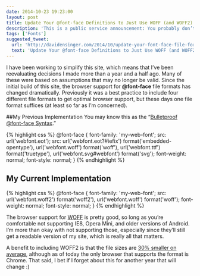 ```yaml
---
date: 2014-10-23 19:23:00
layout: post
title: Update Your @font-face Definitions to Just Use WOFF (and WOFF2)
description: 'This is a public service announcement: You probably don’t need the other file formats.'
tags: ['Fonts']
suggested_tweet:
  url: 'http://davidensinger.com/2014/10/update-your-font-face-file-formats-to-just-use-woff-and-woff2/'
  text: 'Update Your @​font-face Definitions to Just Use WOFF (and WOFF2) by @DavidEnsinger'
---
```


I have been working to simplify this site, which means that I’ve been reevaluating decisions I made more than a year and a half ago. Many of these were based on assumptions that may no longer be valid. Since the initial build of this site, the browser support for **@font-face** file formats has changed dramatically. Previously it was a best practice to include four different file formats to get optimal browser support, but these days one file format suffices (at least so far as I’m concerned).

##My Previous Implementation
You may know this as the “[Bulletproof @font-face Syntax](http://www.paulirish.com/2009/bulletproof-font-face-implementation-syntax/).”

{% highlight css %}
@font-face {
    font-family: 'my-web-font';
    src: url('webfont.eot');
    src: url('webfont.eot?#iefix') format('embedded-opentype'),
         url('webfont.woff') format('woff'),
         url('webfont.ttf') format('truetype'),
         url('webfont.svg#webfont') format('svg');
    font-weight: normal;
    font-style: normal;
}
{% endhighlight %}

## My Current Implementation

{% highlight css %}
@font-face {
    font-family: 'my-web-font';
    src: url('webfont.woff2') format('woff2'),
         url('webfont.woff') format('woff');
    font-weight: normal;
    font-style: normal;
}
{% endhighlight %}

The browser support for [WOFF](http://caniuse.com/#search=woff) is pretty good, so long as you’re comfortable not supporting IE8, Opera Mini, and older versions of Android. I’m more than okay with not supporting those, especially since they’ll still get a readable version of my site, which is really all that matters.

A benefit to including WOFF2 is that the file sizes are [30% smaller on average](https://gist.github.com/sergejmueller/cf6b4f2133bcb3e2f64a), although as of today the only browser that supports the format is Chrome. That said, I bet if I forget about this for another year that will change :)
